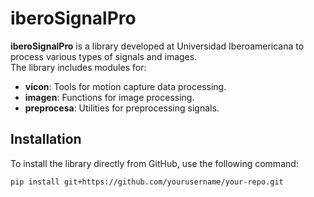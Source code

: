 # iberoSignalPro

**iberoSignalPro** is a library developed at Universidad Iberoamericana to process various types of signals and images.  
The library includes modules for:

- **vicon**: Tools for motion capture data processing.
- **imagen**: Functions for image processing.
- **preprocesa**: Utilities for preprocessing signals.

## Installation

To install the library directly from GitHub, use the following command:

```bash
pip install git+https://github.com/yourusername/your-repo.git
